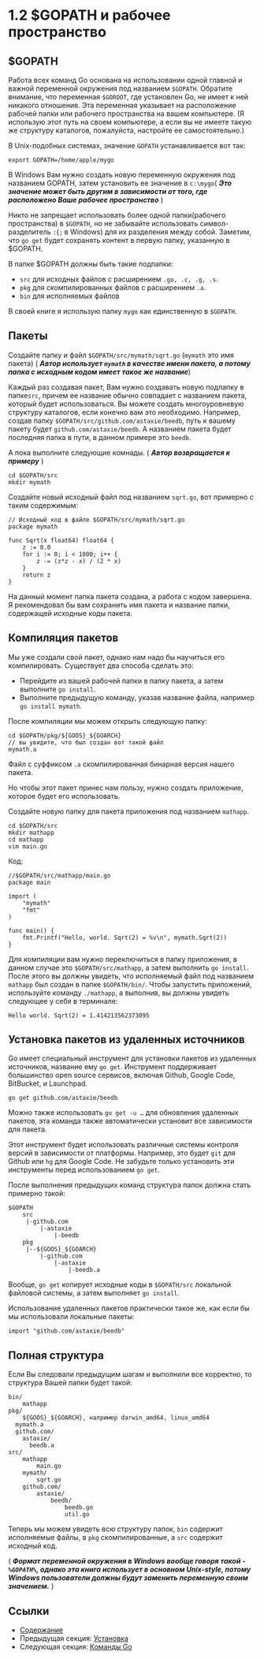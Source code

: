 # 1.2 $GOPATH и рабочее пространство

## $GOPATH

Работа всех команд Go основана на использовании одной главной и важной переменной окружения под названием `$GOPATH`. Обратите внимание, что переменная `$GOROOT`, где установлен Go, не имеет к ней никакого отношения. Эта переменная указывает на расположение рабочей папки или рабочего пространства на вашем компьютере. (Я использую этот путь на своем компьютере, а если вы не имеете такую ​​же структуру каталогов, пожалуйста, настройте ее самостоятельно.)

В Unix-подобных системах, значение `GOPATH` устанавливается вот так:
	
	export GOPATH=/home/apple/mygo
	
В Windows Вам нужно создать новую переменную окружения под названием GOPATH, затем установить ее значение в `c:\mygo`( ***Это значение может быть другим в зависимости от того, где расположено Ваше рабочее пространство*** )

Никто не запрещает использовать более одной папки(рабочего пространства) в `$GOPATH`, но не забывайте использовать символ-разделитель `:`(`;` в Windows) для их разделения между собой. Заметим, что `go get` будет сохранять контент в первую папку, указанную в $GOPATH.

В папке $GOPATH должны быть такие подпапки:

- `src` для исходных файлов с расширением `.go, .c, .g, .s`.
- `pkg` для скомпилированных файлов с расширением `.a`.
- `bin` для исполняемых файлов

В своей книге я использую папку `mygo` как единственную в `$GOPATH`.

## Пакеты

Создайте папку и файл `$GOPATH/src/mymath/sqrt.go` (`mymath` это имя пакета) ( ***Автор использует `mymath` в качестве имени пакета, а потому папка с исходным кодом имеет такое же название***)

Каждый раз создавая пакет, Вам нужно создавать новую подпапку в папке`src`, причем ее название обычно совпадает с названием пакета, который будет использоваться. Вы можете создать многоуровневую структуру каталогов, если конечно вам это необходимо. Например, создав папку `$GOPATH/src/github.com/astaxie/beedb`, путь к вашему пакету будет `github.com/astaxie/beedb`. А названием пакета будет последняя папка в пути, в данном примере это `beedb`.

А пока выполните следующие комнады. ( ***Автор возвращается к примеру*** )

	cd $GOPATH/src
	mkdir mymath
	
Создайте новый исходный файл под названием `sqrt.go`, вот примерно с таким содержимым:

	// Исходный код в файле $GOPATH/src/mymath/sqrt.go
	package mymath
	
	func Sqrt(x float64) float64 {
		z := 0.0
		for i := 0; i < 1000; i++ {
			z -= (z*z - x) / (2 * x)
		}
		return z
	}
	
На данный момент папка пакета создана, а работа с кодом завершена. Я рекомендовал бы вам сохранить имя пакета и название папки, содержащей исходные коды пакета.

## Компиляция пакетов

Мы уже создали свой пакет, однако нам надо бы научиться его компилировать. Существует два способа сделать это:

- Перейдите из вашей рабочей папки в папку пакета, а затем выполните `go install`.
- Выполните предыдущую команду, указав название файла, например `go install mymath`.

После компиляции мы можем открыть следующую папку:

	cd $GOPATH/pkg/${GOOS}_${GOARCH}
	// вы увидите, что был создан вот такой файл
	mymath.a
	
Файл с суффиксом `.a` скомпилированная бинарная версия нашего пакета.

Но чтобы этот пакет принес нам пользу, нужно создать приложение, которое будет его использовать.

Создайте новую папку для пакета приложения под названием `mathapp`.

	cd $GOPATH/src
	mkdir mathapp
	cd mathapp
	vim main.go
	
Код: 

	//$GOPATH/src/mathapp/main.go
	package main
	
	import (
		"mymath"
		"fmt"
	)
	
	func main() {
		fmt.Printf("Hello, world. Sqrt(2) = %v\n", mymath.Sqrt(2))
	}
	
Для компиляции вам нужно переключиться в папку приложения, в данном случае это `$GOPATH/src/mathapp`, а затем выполнить `go install`. После этого вы должны увидеть, что исполняемый файл под названием `mathapp` был создан в папке `$GOPATH/bin/`. Чтобы запустить приложений, используйте команду `./mathapp`, а выполнив, вы должны увидеть следующее у себя в терминале:

	Hello world. Sqrt(2) = 1.414213562373095
	
## Установка пакетов из удаленных источников

Go имеет специальный инструмент для установки пакетов из удаленных источников, название ему `go get`. Инструмент поддерживает большинство open source сервисов, включая Github, Google Code, BitBucket, и Launchpad.

	go get github.com/astaxie/beedb
	
Можно также использовать `go get -u …` для обновления удаленных пакетов, эта команда также автоматически установит все зависимости для пакета.

Этот инструмент будет использовать различные системы контроля версий в зависимости от платформы. Например, это будет `git` для Github или `hg` для Google Code. Не забудьте только установить эти инструменты перед использованием `go get`.

После выполнения предыдущих команд структура папок должна стать примерно такой:

	$GOPATH
		src
		 |-github.com
		 	 |-astaxie
		 	 	 |-beedb
		pkg
		 |--${GOOS}_${GOARCH}
		 	 |-github.com
		 	 	 |-astaxie
		 	 	 	 |-beedb.a
		 	 	 	 
Вообще, `go get` копирует исходные коды в `$GOPATH/src` локальной файловой системы, а затем выполняет `go install`.

Использование удаленных пакетов практически такое же, как если бы мы использовали локальные пакеты:

	import "github.com/astaxie/beedb"
	
## Полная структура

Если Вы следовали предыдущим шагам и выполнили все корректно, то структура Вашей папки будет такой:

	bin/
		mathapp
	pkg/
		${GOOS}_${GOARCH}, например darwin_amd64, linux_amd64
      mymath.a
      github.com/
        astaxie/
          beedb.a
	src/
		mathapp
			main.go
		mymath/
			sqrt.go
		github.com/
			astaxie/
				beedb/
					beedb.go
					util.go
					
Теперь мы можем увидеть всю структуру папок, `bin` содержит исполняемые файлы, в `pkg` скомпилированные, а `src` содержит исходный код.

( ***Формат переменной окружения в Windows вообще говоря такой - `%GOPATH%`, однако эта книга использует в основном Unix-style, потому Windows пользователи должны будут заменить переменную своим значением.*** )

## Ссылки

- [Содержание](preface.md)
- Предыдущая секция: [Установка](01.1.md)
- Следующая секция: [Команды Go](01.3.md)
